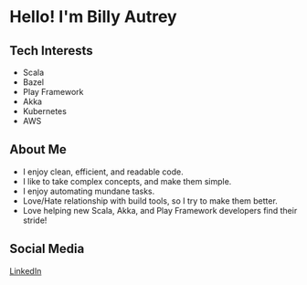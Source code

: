 # Hello!  I'm Billy Autrey

## Tech Interests
- Scala
- Bazel
- Play Framework
- Akka
- Kubernetes
- AWS

## About Me
- I enjoy clean, efficient, and readable code.
- I like to take complex concepts, and make them simple.
- I enjoy automating mundane tasks.
- Love/Hate relationship with build tools, so I try to make them better.
- Love helping new Scala, Akka, and Play Framework developers find their stride!

## Social Media
[LinkedIn](https://www.linkedin.com/in/williamautrey)
